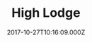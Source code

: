 ---
date: 2017-10-27T10:16:09.000Z
title: High Lodge
latitude: 52.43442334888729
longitude: 0.6630556552621885
url: https://www.forestryengland.uk/high-lodge
category: checkin
---